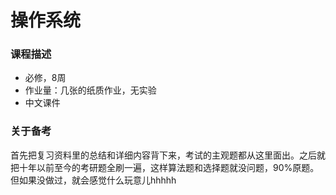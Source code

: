 # 操作系统

### 课程描述

- 必修，8周
- 作业量：几张的纸质作业，无实验
- 中文课件


### 关于备考

首先把复习资料里的总结和详细内容背下来，考试的主观题都从这里面出。之后就把十年以前至今的考研题全刷一遍，这样算法题和选择题就没问题，90%原题。但如果没做过，就会感觉什么玩意儿hhhhh

